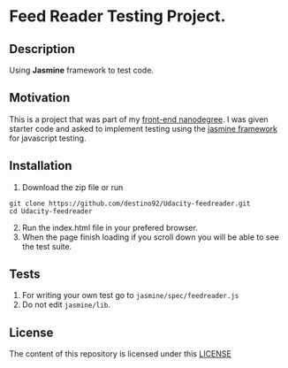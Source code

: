 # Feed Reader Testing Project.
## Description
Using **Jasmine** framework to test code.

## Motivation
This is a project that was part of my [front-end nanodegree](https://www.udacity.com/course/front-end-web-developer-nanodegree--nd001). I was given starter code and asked to implement testing using the [jasmine framework](http://jasmine.github.io/) for javascript testing.

## Installation
1. Download the zip file or run
```
git clone https://github.com/destino92/Udacity-feedreader.git
cd Udacity-feedreader
```
2. Run the index.html file in your prefered browser.
3. When the page finish loading if you scroll down you will be able to see the test suite.

## Tests
1. For writing your own test go to `jasmine/spec/feedreader.js`
2. Do not edit `jasmine/lib`.

## License
The content of this repository is licensed under this <a href="http://choosealicense.com/licenses/mit/" target="_blank">LICENSE</a>
